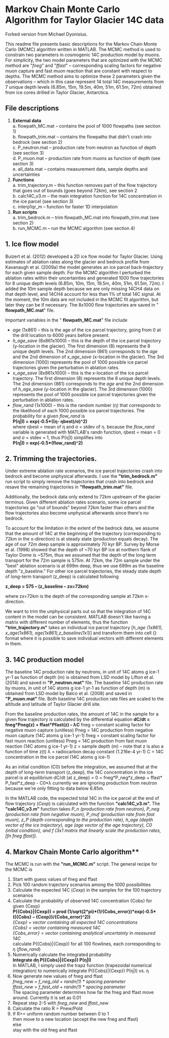 # Markov Chain Monte Carlo Algorithm for Taylor Glacier 14C data

Forked version from Michael Dyonisius.

This readme file presents basic descriptions for the Markov Chain Monte Carlo (MCMC) algorithm written in MATLAB. The MCMC method is used to constrain two parameters in cosmogenic 14C production model by muons. For simplicity, the two model parameters that are optimized with the MCMC method are &quot;_fneg_&quot; and &quot;_ffast_&quot; – corresponding scaling factors for negative muon capture and fast muon reaction that are constant with respect to depths. The MCMC method aims to optimize these 2 parameters given the observations – which in this case represent 14 total 14C measurements from 7 unique depth levels (6.85m, 15m, 19.5m, 40m, 51m, 61.5m, 72m) obtained from ice cores drilled in Taylor Glacier, Antarctica.

## File descriptions

1. **External data**<br>
  a. flowpath\_MC.mat – contains the pool of 1000 flowpaths (see section 1)<br>
  b. flowpath\_trim.mat – contains the flowpaths that didn&#39;t crash into bedrock (see section 2)<br>
  c. P\_neutron.mat – production rate from neutron as function of depth (see section 3)<br>
  d. P\_muon.mat – production rate from muons as function of depth (see section 3)<br>
  e. all\_data.mat – contains measurement data, sample depths and uncertainties<br>
2. **Functions**<br>
  a. trim\_trajectory.m – this function removes part of the flow trajectory that goes out of bounds (goes beyond 72km), see section 2<br>
  b. calc14C\_v3.m – the main integration function for 14C concentration in the ice parcel (see section 3)<br>
  c. interp1qr_m – function for faster 1D interpolation<br>
3. **Run scripts**<br>
  a. trim\_bedrock.m – trim flowpath\_MC.mat into flowpath\_trim.mat (see section 2)<br>
  b. run\_MCMC.m – run the MCMC algorithm (see section 4)<br>

## 1. Ice flow model

Buizert et al. (2012) developed a 2D ice flow model for Taylor Glacier. Using estimates of ablation rates along the glacier and bedrock profile from Kavanaugh et al. (2009a) the model generates an ice parcel back-trajectory for each given sample depth. For the MCMC algorithm I perturbed the ablation rates within their uncertainties and generated 1000 flow trajectories for 8 unique depth levels (6.85m, 10m, 15m, 19.5m, 40m, 51m, 61.5m, 72m). I added the 10m sample depth because we are only missing 14CH4 data on that depth level, and 14CH4 account for less than 1% of total 14C signal. At the moment, the 10m data are not included in the MCMC fit algorithm, but later they can be if necessary. The 8x1000 flow trajectories are saved in &quot; **flowpath\_MC.mat**&quot; file.

Important variables in the &quot; **flowpath\_MC.mat**&quot; file include

- _age_ (1x861) – this is the age of the ice parcel trajectory, going from 0 at the drill location to 6000 years before present.
- _h\_age\_save_ (8x861x1000) – this is the depth of the ice parcel trajectory (y-location in the glacier). The first dimension (8) represents the 8 unique depth levels. The 2nd dimension (861) corresponds to the _age_ and the 2nd dimension of _x\_age\_save_ (x-location in the glacier). The 3rd dimension (1000) represents the pool of 1000 possible ice parcel trajectories given the perturbation in ablation rates.
-  _x\_age\_save_ (8x861x1000) – this is the x-location of the ice parcel trajectory. The first dimension (8) represents the 8 unique depth levels. The 2nd dimension (861) corresponds to the _age_ and the 2nd dimension of _h\_age\_save_ (y-location in the glacier). The 3rd dimension (1000) represents the pool of 1000 possible ice parcel trajectories given the perturbation in ablation rates.
- _flow\_rand_ (1x1000) – this is the random number (η) that corresponds to the likelihood of each 1000 possible ice parcel trajectories. The probability for a given _flow\_rand_ is
<br>**P(η|I) = exp(-0.5\*((η- η****best****)/σ)^2)**<br> where ηbest = mean of η and σ = stdev of η. because the _flow\_rand_ variable is generated with MATLAB&#39;s randn function, ηbest = mean = 0 and σ = stdev = 1, thus P(η|I) simplifies into
<br>**P(η|I) = exp(-0.5\*(flow\_rand)^2)**

## 2. Trimming the trajectories.

Under extreme ablation rate scenarios, the ice parcel trajectories crash into bedrock and become unphysical afterwards. I use the **&quot;trim\_bedrock.m&quot;** run script to simply remove the trajectories that crash into bedrock and resave the remaining trajectories in **&quot;flowpath\_trim.mat&quot;** file.

Additionally, the bedrock data only extend to 72km upstream of the glacier terminus. Given different ablation rates scenario, some ice parcel trajectories go &quot;out of bounds&quot; beyond 72km faster than others and the flow trajectories also become unphysical afterwards since there&#39;s no bedrock.

To account for the limitation in the extent of the bedrock data, we assume that the amount of 14C at the beginning of the trajectory (corresponding to 72km in the x-direction) is at steady state (production equals decay). The age of our 72m deep sample is approximately 70 kyr BP. Survey by Morse et al. (1998) showed that the depth of ~70 kyr BP ice at northern flank of Taylor Dome is ~575m, thus we assumed that the depth of the long term transport for the 72m sample is 575m. At 72km, the 72m sample under the &quot;best&quot; ablation scenario is at 699m deep, thus we use 699m as the baseline depth &quot;z\_baseline.&quot; For other ice parcel trajectories, the steady state depth of long-term transport (z\_deep) is calculated following

**z\_deep = 575 – (z\_baseline – zx=72km)**

where zx=72km is the depth of the corresponding sample at 72km x-direction.

We want to trim the unphysical parts out so that the integration of 14C content in the model can be consistent. MATLAB doesn&#39;t like having a matrix with different number of elements, thus the function **&quot;trim\_trajectory.m&quot;** takes an individual ice parcel trajectory [_h\_age (1x861), x\_age(1x861), age(1x861),z\_baseline(1x1)_] and transform them into cell {} format where it is possible to save individual vectors with different elements in them.

## 3. 14C production model

The baseline 14C production rate by neutrons, in unit of 14C atoms g ice-1 yr-1 as function of depth (m) is obtained from LSD model by Lifton et al. (2014) and saved in **&quot;P\_neutron.mat&quot;** file. The baseline 14C production rate by muons, in unit of 14C atoms g ice-1 yr-1 as function of depth (m) is obtained from LSD model by Balco et al. (2008) and saved in **&quot;P\_muon.mat&quot;** file. Both baseline 14C production rate files are scaled to the altitude and latitude of Taylor Glacier drill site.

From the baseline production rates, the amount of 14C in the sample for a given flow trajectory is calculated by the differential equation
**dC/dt = fneg\*Pneg(z) + ffast\*Pfast(z) – λC**
fneg         = constant scaling factor for negative muon capture (unitless)
Pneg         = 14C production from negative muon capture (14C atoms g ice-1 yr-1)
fneg         = constant scaling factor for fast muon reaction (unitless)
Pneg         = 14C production from fast muon reaction (14C atoms g ice-1 yr-1)
z        = sample depth (m) – note that z is also a function of time z(t)
λ         = radiocarbon decay constant (1.216e-4 yr-1)
C         = 14C concentration in the ice parcel (14C atoms g ice-1)

As an initial condition (C0) before the integration, we assumed that at the depth of long-term transport (z\_deep), the 14C concentration in the ice parcel is at equilibrium
dC/dt (at z\_deep) = 0 = fneg\*P\_neg\*z\_deep + ffast\* P\_fast\*z\_deep - C0\*λ
currently we are ignoring production from neutron because we&#39;re only fitting to data below 6.85m.

In the MATLAB code, the expected total 14C in the ice parcel at the end of flow trajectory (_Cexp_) is calculated with the function **&quot;calc14C\_v3.m&quot;.** The **&quot;calc14C\_v3.m&quot;** function takes _P\_n (production rate from neutron), P\_neg (production rate from negative muon), P\_muf (production rate from fast muon), z\_P (depth corresponding to the production rate), h\_age (depth vector of the ice trajectory), age (age vector of the age trajectory), C0 (initial condition), and f (3x1 matrix that linearly scale the production rates, [fn fneg ffast])._

## 4. Markov Chain Monte Carlo algorithm**

The MCMC is run with the **&quot;run\_MCMC.m&quot;** script. The general recipe for the MCMC is

1. Start with guess values of fneg and ffast
2. Pick 100 random trajectory scenarios among the 1000 possibilities
3. Calculate the expected 14C (_Cexp_) in the samples for the 100 trajectory scenarios
4. Calculate the probability of observed 14C concentration {Cobs} for given {Cexp}<br>
**P({Cobs}|{Cexp}) = prod (1/sqrt(2\*pi)\*(1/{Cobs\_error})\*exp(-0.5\*(({Cobs} – {Cexp})/{Cobs\_error)^2))**<br>
_{Cexp}                = vector containing all expected 14C concentrations_<br>
_{Cobs}                = vector containing measured 14C_<br>
_{Cobs\_error}        = vector containing analytical uncertainty in measured 14C_<br>
calculate P({Cobs}|{Cexp}) for all 100 flowlines, each corresponding to η (_flow\_rand_)<br>
5. Numerically calculate the integrated probability<br>
**Integrate dη P({Cobs}|{Cexp}) P(η|I)**<br>
In MATLAB, I simply used the trapz function (trapezoidal numerical integration) to numerically integrate P({Cobs}|{Cexp}) P(η|I) vs. η
6. Now generate new values of fneg and ffast<br>
_fneg\_new = f\_neg\_old + randn(1) \* spacing parameter_<br>
_ffast\_new = f\_fast\_old + randn(1) \* spacing parameter_<br>
The spacing parameter determines how far the fneg and ffast move around. Currently it is set as 0.01
7. Repeat step 2-5 with _fneg\_new_ and _ffast\_new_
8. Calculate the ratio R = Pnew/Pold
9. If R>= uniform random number between 0 to 1<br>
then move to a new location (accept the new fneg and ffast)<br>
else<br>
stay with the old fneg and ffast<br>
